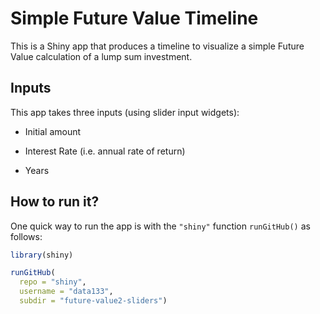 # Simple Future Value Timeline

This is a Shiny app that produces a timeline to visualize a simple Future Value
calculation of a lump sum investment.


## Inputs

This app takes three inputs (using slider input widgets):

- Initial amount

- Interest Rate (i.e. annual rate of return)

- Years



## How to run it?

One quick way to run the app is with the `"shiny"` function `runGitHub()` as follows:

```R
library(shiny)

runGitHub(
  repo = "shiny", 
  username = "data133", 
  subdir = "future-value2-sliders")
```

